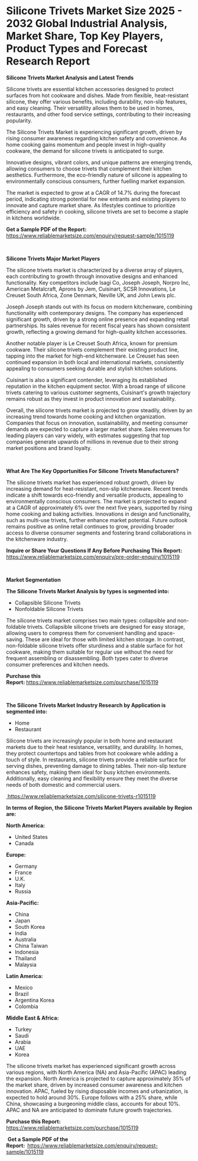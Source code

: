 <p><h1>Silicone Trivets Market Size 2025 - 2032 Global Industrial Analysis, Market Share, Top Key Players, Product Types and Forecast Research Report</h1></p><p><strong>Silicone Trivets Market Analysis and Latest Trends</strong></p>
<p><p>Silicone trivets are essential kitchen accessories designed to protect surfaces from hot cookware and dishes. Made from flexible, heat-resistant silicone, they offer various benefits, including durability, non-slip features, and easy cleaning. Their versatility allows them to be used in homes, restaurants, and other food service settings, contributing to their increasing popularity.</p><p>The Silicone Trivets Market is experiencing significant growth, driven by rising consumer awareness regarding kitchen safety and convenience. As home cooking gains momentum and people invest in high-quality cookware, the demand for silicone trivets is anticipated to surge. </p><p>Innovative designs, vibrant colors, and unique patterns are emerging trends, allowing consumers to choose trivets that complement their kitchen aesthetics. Furthermore, the eco-friendly nature of silicone is appealing to environmentally conscious consumers, further fuelling market expansion. </p><p>The market is expected to grow at a CAGR of 14.7% during the forecast period, indicating strong potential for new entrants and existing players to innovate and capture market share. As lifestyles continue to prioritize efficiency and safety in cooking, silicone trivets are set to become a staple in kitchens worldwide.</p></p>
<p><strong>Get a Sample PDF of the Report:&nbsp;</strong> <a href="https://www.reliablemarketsize.com/enquiry/request-sample/1015119?utm_campaign=3017&utm_medium=2&utm_source=Github&utm_content=ia&utm_term=17042025&utm_id=silicone-trivets">https://www.reliablemarketsize.com/enquiry/request-sample/1015119</a></p>
<p>&nbsp;</p>
<p><strong>Silicone Trivets Major Market Players</strong></p>
<p><p>The silicone trivets market is characterized by a diverse array of players, each contributing to growth through innovative designs and enhanced functionality. Key competitors include Isagi Co, Joseph Joseph, Norpro Inc, American Metalcraft, Aprons by Jem, Cuisinart, SCSR Innovations, Le Creuset South Africa, Zone Denmark, Neville UK, and John Lewis plc.</p><p>Joseph Joseph stands out with its focus on modern kitchenware, combining functionality with contemporary designs. The company has experienced significant growth, driven by a strong online presence and expanding retail partnerships. Its sales revenue for recent fiscal years has shown consistent growth, reflecting a growing demand for high-quality kitchen accessories.</p><p>Another notable player is Le Creuset South Africa, known for premium cookware. Their silicone trivets complement their existing product line, tapping into the market for high-end kitchenware. Le Creuset has seen continued expansion in both local and international markets, consistently appealing to consumers seeking durable and stylish kitchen solutions.</p><p>Cuisinart is also a significant contender, leveraging its established reputation in the kitchen equipment sector. With a broad range of silicone trivets catering to various customer segments, Cuisinart's growth trajectory remains robust as they invest in product innovation and sustainability.</p><p>Overall, the silicone trivets market is projected to grow steadily, driven by an increasing trend towards home cooking and kitchen organization. Companies that focus on innovation, sustainability, and meeting consumer demands are expected to capture a larger market share. Sales revenues for leading players can vary widely, with estimates suggesting that top companies generate upwards of millions in revenue due to their strong market positions and brand loyalty.</p></p>
<p>&nbsp;</p>
<p><strong>What Are The Key Opportunities For Silicone Trivets Manufacturers?</strong></p>
<p><p>The silicone trivets market has experienced robust growth, driven by increasing demand for heat-resistant, non-slip kitchenware. Recent trends indicate a shift towards eco-friendly and versatile products, appealing to environmentally conscious consumers. The market is projected to expand at a CAGR of approximately 6% over the next five years, supported by rising home cooking and baking activities. Innovations in design and functionality, such as multi-use trivets, further enhance market potential. Future outlook remains positive as online retail continues to grow, providing broader access to diverse consumer segments and fostering brand collaborations in the kitchenware industry.</p></p>
<p><strong>Inquire or Share Your Questions If Any Before Purchasing This Report:</strong> <a href="https://www.reliablemarketsize.com/enquiry/pre-order-enquiry/1015119?utm_campaign=3017&utm_medium=2&utm_source=Github&utm_content=ia&utm_term=17042025&utm_id=silicone-trivets">https://www.reliablemarketsize.com/enquiry/pre-order-enquiry/1015119</a></p>
<p>&nbsp;</p>
<p><strong>Market Segmentation</strong></p>
<p><strong>The Silicone Trivets Market Analysis by types is segmented into:</strong></p>
<p><ul><li>Collapsible Silicone Trivets</li><li>Nonfoldable Silicone Trivets</li></ul></p>
<p><p>The silicone trivets market comprises two main types: collapsible and non-foldable trivets. Collapsible silicone trivets are designed for easy storage, allowing users to compress them for convenient handling and space-saving. These are ideal for those with limited kitchen storage. In contrast, non-foldable silicone trivets offer sturdiness and a stable surface for hot cookware, making them suitable for regular use without the need for frequent assembling or disassembling. Both types cater to diverse consumer preferences and kitchen needs.</p></p>
<p><strong>Purchase this Report:&nbsp;</strong><a href="https://www.reliablemarketsize.com/purchase/1015119?utm_campaign=3017&utm_medium=2&utm_source=Github&utm_content=ia&utm_term=17042025&utm_id=silicone-trivets">https://www.reliablemarketsize.com/purchase/1015119</a></p>
<p>&nbsp;</p>
<p><strong>The Silicone Trivets Market Industry Research by Application is segmented into:</strong></p>
<p><ul><li>Home</li><li>Restaurant</li></ul></p>
<p><p>Silicone trivets are increasingly popular in both home and restaurant markets due to their heat resistance, versatility, and durability. In homes, they protect countertops and tables from hot cookware while adding a touch of style. In restaurants, silicone trivets provide a reliable surface for serving dishes, preventing damage to dining tables. Their non-slip texture enhances safety, making them ideal for busy kitchen environments. Additionally, easy cleaning and flexibility ensure they meet the diverse needs of both domestic and commercial users.</p></p>
<p><a href="https://www.reliablemarketsize.com/silicone-trivets-r1015119?utm_campaign=3017&utm_medium=2&utm_source=Github&utm_content=ia&utm_term=17042025&utm_id=silicone-trivets">&nbsp;https://www.reliablemarketsize.com/silicone-trivets-r1015119</a></p>
<p><strong>In terms of Region, the Silicone Trivets Market Players available by Region are:</strong></p>
<p>
    <p> <strong> North America: </strong>
        <ul>
            <li>United States</li>
            <li>Canada</li>
        </ul>
        </p> 
    <p> <strong> Europe: </strong>
        <ul>
            <li>Germany</li>
            <li>France</li>
            <li>U.K.</li>
            <li>Italy</li>
            <li>Russia</li>
        </ul>
        </p> 
    <p> <strong> Asia-Pacific: </strong>
        <ul>
            <li>China</li>
            <li>Japan</li>
            <li>South Korea</li>
            <li>India</li>
            <li>Australia</li>
            <li>China Taiwan</li>
            <li>Indonesia</li>
            <li>Thailand</li>
            <li>Malaysia</li>
        </ul>
        </p> 
    <p> <strong> Latin America: </strong>
        <ul>
            <li>Mexico</li>
            <li>Brazil</li>
            <li>Argentina Korea</li>
            <li>Colombia</li>
        </ul>
        </p> 
    <p> <strong> Middle East & Africa: </strong>
        <ul>
            <li>Turkey</li>
            <li>Saudi</li>
            <li>Arabia</li>
            <li>UAE</li>
            <li>Korea</li>
        </ul>
    </p>
    </p>
<p><p>The silicone trivets market has experienced significant growth across various regions, with North America (NA) and Asia-Pacific (APAC) leading the expansion. North America is projected to capture approximately 35% of the market share, driven by increased consumer awareness and kitchen innovation. APAC, fueled by rising disposable incomes and urbanization, is expected to hold around 30%. Europe follows with a 25% share, while China, showcasing a burgeoning middle class, accounts for about 10%. APAC and NA are anticipated to dominate future growth trajectories.</p></p>
<p><strong>Purchase this Report: </strong><a href="https://www.reliablemarketsize.com/purchase/1015119?utm_campaign=3017&utm_medium=2&utm_source=Github&utm_content=ia&utm_term=17042025&utm_id=silicone-trivets">https://www.reliablemarketsize.com/purchase/1015119</a></p>
<p>&nbsp;<strong>Get a Sample PDF of the Report:&nbsp;&nbsp;</strong><a href="https://www.reliablemarketsize.com/enquiry/request-sample/1015119?utm_campaign=3017&utm_medium=2&utm_source=Github&utm_content=ia&utm_term=17042025&utm_id=silicone-trivets">https://www.reliablemarketsize.com/enquiry/request-sample/1015119</a></p>
<p><strong></strong></p>
<p><p></p><p></p><p></p></p>